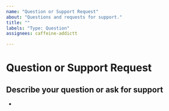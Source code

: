 ```yaml
---
name: "Question or Support Request"
about: "Questions and requests for support."
title: ""
labels: "Type: Question"
assignees: caffeine-addictt

---
```


# Question or Support Request

## Describe your question or ask for support
<!--
A clear and concise description of what your doubt is
-->

* 
